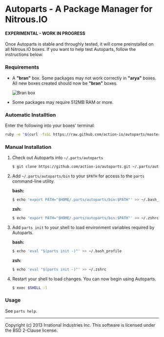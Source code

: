 Autoparts - A Package Manager for Nitrous.IO
============================================

#### EXPERIMENTAL - WORK IN PROGRESS

Once Autoparts is stable and throughly tested, it will come preinstalled
on all Nitrous.IO boxes. If you want to help test Autoparts, follow the
instructions below:

### Requirements

* A **"bran"** box. Some packages may not work correctly in **"arya"**
  boxes. All new boxes created should now be **"bran"** boxes.

  ![Bran
  box](https://raw.github.com/action-io/action-assets/a7d29cbd686f2269ac930c01a8928accd19a0b89/support/screenshots/bran-box.png)

* Some packages may require 512MB RAM or more.

### Automatic Installtion

Enter the following into your boxes' terminal:

```sh
ruby -e "$(curl -fsSL https://raw.github.com/action-io/autoparts/master/setup.rb)"
```

### Manual Installation

1. Check out Autoparts into `~/.parts/autoparts`

   ```sh
   $ git clone https://github.com/action-io/autoparts.git ~/.parts/autoparts
   ```

2. Add `~/.parts/autoparts/bin` to your `$PATH` for access to the
   `parts` command-line utility.

    **bash:**
    ```sh
    $ echo 'export PATH="$HOME/.parts/autoparts/bin:$PATH"' >> ~/.bash_profile
    ```

    **zsh:**
    ```sh
    $ echo 'export PATH="$HOME/.parts/autoparts/bin:$PATH"' >> ~/.zshrc
    ```

3. Add `parts init` to your shell to load environment variables required
   by Autoparts.

    **bash:**
    ```sh
    $ echo 'eval "$(parts init -)"' >> ~/.bash_profile
    ```

    **zsh:**
    ```sh
    $ echo 'eval "$(parts init -)"' >> ~/.zshrc
    ```

4. Restart your shell to load changes.
    You can now begin using Autoparts.

    ```sh
    $ exec $SHELL -l
    ```

### Usage

See `parts help`.

- - -
Copyright (c) 2013 Irrational Industries Inc.
This software is licensed under the BSD 2-Clause license.
